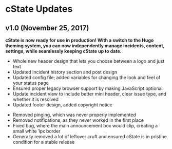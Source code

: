 # cState Updates

## v1.0 (November 25, 2017)

**cState is now ready for use in production! With a switch to the Hugo theming system, you can now independently manage incidents, content, settings, while seamlessly keeping cState up to date.**

+ Whole new header design that lets you choose between a logo and just text
+ Updated incident history section and post design
+ Updated config file; added variables for changing the look and feel of your status page
+ Ensured proper legacy browser support by making JavaScript optional
+ Update incident view to include better mini header, clear issue type, and whether it is resolved
+ Updated footer design, added copyright notice
- Removed pinging, which was never properly implemented
- Removed notifications, as they never worked in the first place
- Fixed bug, where the main announcement box would clip, creating a small white 1px border
- Generally removed a lot of leftover cruft and ensured cState is in pristine condition for a stable release
